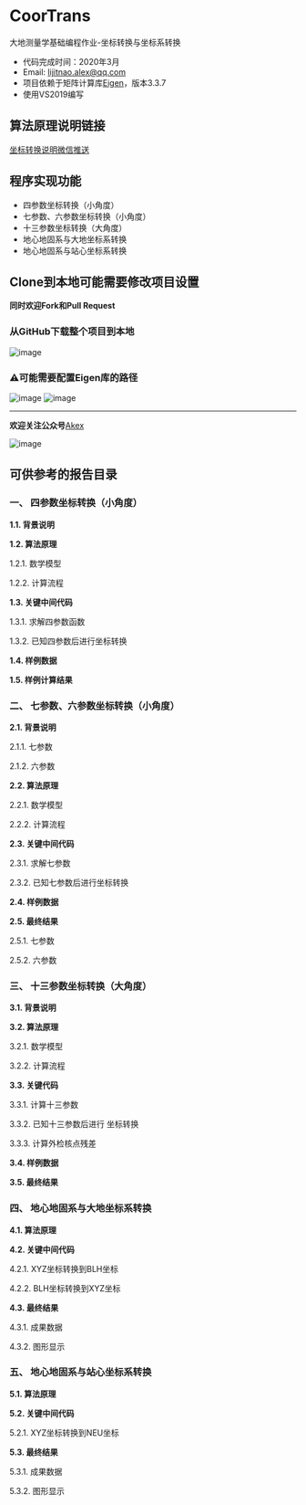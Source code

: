 # CoorTrans
大地测量学基础编程作业-坐标转换与坐标系转换

- 代码完成时间：2020年3月
- Email: lijitnao.alex@qq.com
- 项目依赖于矩阵计算库[Eigen](https://eigen.tuxfamily.org/)，版本3.3.7
- 使用VS2019编写

## 算法原理说明链接

[坐标转换说明微信推送](https://mp.weixin.qq.com/s/h1kztX7KvulOIRFXsHiXoA)

## 程序实现功能

- 四参数坐标转换（小角度）
- 七参数、六参数坐标转换（小角度）
- 十三参数坐标转换（大角度）	
- 地心地固系与大地坐标系转换	
- 地心地固系与站心坐标系转换

## Clone到本地可能需要修改项目设置

**同时欢迎Fork和Pull Request**

### 从GitHub下载整个项目到本地

![image](https://user-images.githubusercontent.com/55226358/205216918-850c9821-2006-466a-93a8-50a9da1e78cf.png)

### ⚠可能需要配置Eigen库的路径

![image](https://user-images.githubusercontent.com/55226358/205217222-65d947e4-d47b-48d1-a775-384ad906c022.png)
![image](https://user-images.githubusercontent.com/55226358/205217518-0f9aebf2-4fe9-49f1-bf1d-3cb9ad60ccca.png)

---

**欢迎关注公众号**[Akex](https://weixin.sogou.com/weixin?type=1&s_from=input&query=Akex)

![image](https://user-images.githubusercontent.com/55226358/205213272-4ee7b206-a7f4-47fd-8567-09055c15c873.png)

## 可供参考的报告目录

### 一、	四参数坐标转换（小角度）	

**1.1.	背景说明**	

**1.2.	算法原理**	

  1.2.1.	数学模型	

  1.2.2.	计算流程	

**1.3.	关键中间代码**	

  1.3.1.	求解四参数函数	

  1.3.2.	已知四参数后进行坐标转换	

**1.4.	样例数据**	

**1.5.	样例计算结果**	
 
### 二、	七参数、六参数坐标转换（小角度）	

**2.1.	背景说明**

  2.1.1.	七参数	

  2.1.2.	六参数	

**2.2.	算法原理**	

  2.2.1.	数学模型	

  2.2.2.	计算流程	

**2.3.	关键中间代码**	

  2.3.1.	求解七参数	

  2.3.2.	已知七参数后进行坐标转换	

**2.4.	样例数据**	

**2.5.	最终结果**	

  2.5.1.	七参数	

  2.5.2.	六参数	

### 三、	十三参数坐标转换（大角度）	

**3.1.	背景说明**	

**3.2.	算法原理**

  3.2.1.	数学模型	

  3.2.2.	计算流程	

**3.3.	关键代码**	

  3.3.1.	计算十三参数	

  3.3.2.	已知十三参数后进行 坐标转换	

  3.3.3.	计算外检核点残差	

**3.4.	样例数据**	

**3.5.	最终结果**	

### 四、	地心地固系与大地坐标系转换	

**4.1.	算法原理**	

**4.2.	关键中间代码**	

  4.2.1.	XYZ坐标转换到BLH坐标	

  4.2.2.	BLH坐标转换到XYZ坐标	

**4.3.	最终结果**	

  4.3.1.	成果数据	

  4.3.2.	图形显示	

### 五、	地心地固系与站心坐标系转换	

**5.1.	算法原理**	

**5.2.	关键中间代码**	

  5.2.1.	XYZ坐标转换到NEU坐标	

**5.3.	最终结果**	

  5.3.1.	成果数据	

  5.3.2.	图形显示	

